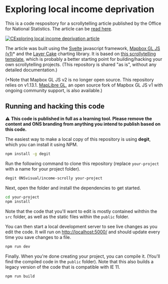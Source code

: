 # Exploring local income deprivation
This is a code respository for a scrollytelling article published by the Office for National Statistics. The article can be [read here](https://www.ons.gov.uk/visualisations/dvc1371/).

[![CExploring local income deprivation article](https://onsvisual.github.io/income-scrolly/img/screenshot.png)](https://www.ons.gov.uk/visualisations/dvc1371/)

The article was built using the [Svelte](https://svelte.dev/) javascript framework, [Mapbox GL JS (v1)](https://docs.mapbox.com/mapbox-gl-js/api/)* and the [Layer Cake](https://layercake.graphics/) charting library. It is based on [this scrollytelling template](https://github.com/ONSvisual/svelte-scrolly/), which is probably a better starting point for building/hacking your own scrollytelling projects. (This repository is shared "as is", without any detailed documentation.)

(*Note that Mapbox GL JS v2 is no longer open source. This repository relies on v1.13.1. [MapLibre GL](https://github.com/maplibre/maplibre-gl-js), an open source fork of Mapbox GL JS v1 with ongoing community support, is also available.)

## Running and hacking this code

:warning: **This code is published in full as a learning tool. Please remove the content and ONS branding from anything you intend to publish based on this code.**

The easiest way to make a local copy of this repository is using **degit**, which you can install it using NPM.

```bash
npm install -g degit
```

Run the following command to clone this repository (replace `your-project` with a name for your project folder).

```bash
degit ONSvisual/income-scrolly your-project
```

Next, open the folder and install the dependencies to get started.

```bash
cd your-project
npm install
```

Note that the code that you'll want to edit is mostly contained wihthin the `src` folder, as well as the static files within the `public` folder.

You can then start a local development server to see live changes as you edit the code. It will run on <http://localhost:5000/> and should update every time you save changes to a file.

```bash
npm run dev
```

Finally. When you're done creating your project, you can compile it. (You'll find the compiled code in the `public` folder). Note that this also builds a legacy version of the code that is compatible with IE 11.

```bash
npm run build
```
